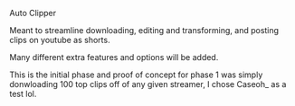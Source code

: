 Auto Clipper

Meant to streamline downloading, editing and transforming, and posting clips on youtube as shorts. 

Many different extra features and options will be added.

This is the initial phase and proof of concept for phase 1 was simply donwloading 100 top clips off of any given streamer, I chose Caseoh_ as a test lol.

